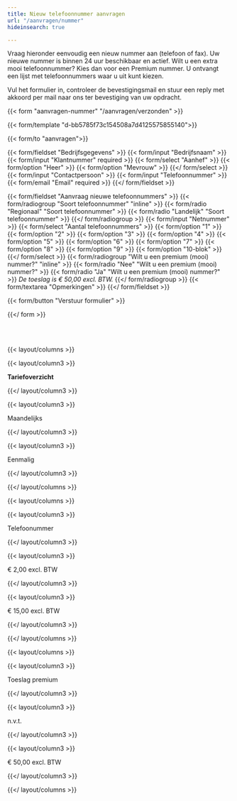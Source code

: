 ```yaml
---
title: Nieuw telefoonnummer aanvragen
url: "/aanvragen/nummer"
hideinsearch: true

---
```

Vraag hieronder eenvoudig een nieuw nummer aan (telefoon of fax). Uw nieuwe nummer is binnen 24 uur beschikbaar en actief. Wilt u een extra mooi telefoonnummer? Kies dan voor een Premium nummer. U ontvangt een lijst met telefoonnummers waar u uit kunt kiezen.

Vul het formulier in, controleer de bevestigingsmail en stuur een reply met akkoord per mail naar ons ter bevestiging van uw opdracht.

{{< form "aanvragen-nummer" "/aanvragen/verzonden" >}}

{{< form/template "d-bb5785f73c154508a7d4125575855140">}}

{{< form/to "aanvragen">}}

{{< form/fieldset "Bedrijfsgegevens" >}}
{{< form/input "Bedrijfsnaam"   >}}
{{< form/input "Klantnummer" required   >}}
{{< form/select "Aanhef" >}}
{{< form/option "Heer" >}}
{{< form/option "Mevrouw" >}}
{{</ form/select >}}
{{< form/input "Contactpersoon"   >}}
{{< form/input "Telefoonnummer"   >}}
{{< form/email "Email" required   >}}
{{</ form/fieldset >}}

{{< form/fieldset "Aanvraag nieuwe telefoonnummers" >}}
{{< form/radiogroup "Soort telefoonnummer" "inline" >}}
{{< form/radio "Regionaal" "Soort telefoonnummer" >}}
{{< form/radio "Landelijk" "Soort telefoonnummer" >}}
{{</ form/radiogroup >}}
{{< form/input "Netnummer"   >}}
{{< form/select "Aantal telefoonnummers" >}}
{{< form/option "1" >}}
{{< form/option "2" >}}
{{< form/option "3" >}}
{{< form/option "4" >}}
{{< form/option "5" >}}
{{< form/option "6" >}}
{{< form/option "7" >}}
{{< form/option "8" >}}
{{< form/option "9" >}}
{{< form/option "10-blok" >}}
{{</ form/select >}}
{{< form/radiogroup "Wilt u een premium (mooi) nummer?" "inline" >}}
{{< form/radio "Nee" "Wilt u een premium (mooi) nummer?" >}}
{{< form/radio "Ja" "Wilt u een premium (mooi) nummer?" >}}
_De toeslag is € 50,00 excl. BTW._
{{</ form/radiogroup >}}
{{< form/textarea "Opmerkingen"  >}}
{{</ form/fieldset >}}

{{< form/button "Verstuur formulier"  >}}

{{</ form >}}

<br><br>

{{< layout/columns >}}

{{< layout/column3 >}}

**Tariefoverzicht**

{{</ layout/column3 >}}

{{< layout/column3 >}}

Maandelijks

{{</ layout/column3 >}}

{{< layout/column3 >}}

Eenmalig

{{</ layout/column3 >}}

{{</ layout/columns >}}

{{< layout/columns >}}

{{< layout/column3 >}}

Telefoonummer

{{</ layout/column3 >}}

{{< layout/column3 >}}

€ 2,00 excl. BTW

{{</ layout/column3 >}}

{{< layout/column3 >}}

€ 15,00 excl. BTW

{{</ layout/column3 >}}

{{</ layout/columns >}}

{{< layout/columns >}}

{{< layout/column3 >}}

Toeslag premium

{{</ layout/column3 >}}

{{< layout/column3 >}}

n.v.t.

{{</ layout/column3 >}}

{{< layout/column3 >}}

€ 50,00 excl. BTW

{{</ layout/column3 >}}

{{</ layout/columns >}}